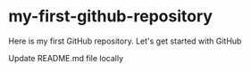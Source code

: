 # my-first-github-repository
Here is my first GitHub repository. Let's get started with GitHub

Update README.md file locally
